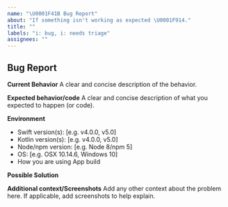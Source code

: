 ```yaml
---
name: "\U0001F41B Bug Report"
about: "If something isn't working as expected \U0001F914."
title: ""
labels: "i: bug, i: needs triage"
assignees: ""
---
```


## Bug Report

**Current Behavior**
A clear and concise description of the behavior.

**Expected behavior/code**
A clear and concise description of what you expected to happen (or code).

**Environment**

- Swift version(s): [e.g. v4.0.0, v5.0]
- Kotlin version(s): [e.g. v4.0.0, v5.0]
- Node/npm version: [e.g. Node 8/npm 5]
- OS: [e.g. OSX 10.14.6, Windows 10]
- How you are using App build

**Possible Solution**

<!--- Only if you have suggestions on a fix for the bug -->

**Additional context/Screenshots**
Add any other context about the problem here. If applicable, add screenshots to help explain.
